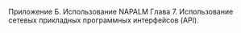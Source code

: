 Приложение Б. Использование NAPALM
Глава 7. Использование сетевых прикладных программных интерфейсов (API).

